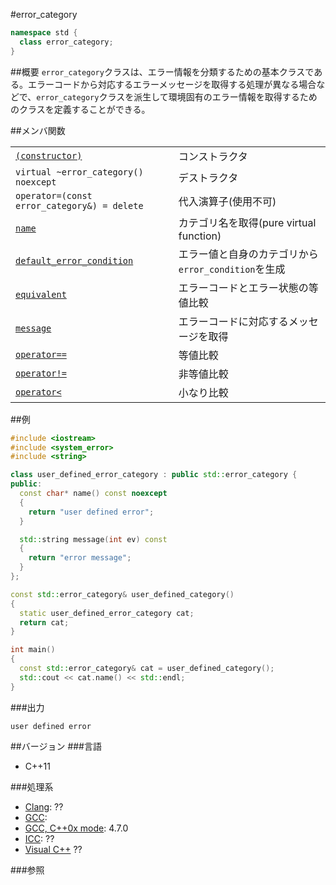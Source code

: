 #error_category
```cpp
namespace std {
  class error_category;
}
```

##概要
`error_category`クラスは、エラー情報を分類するための基本クラスである。エラーコードから対応するエラーメッセージを取得する処理が異なる場合などで、`error_category`クラスを派生して環境固有のエラー情報を取得するためのクラスを定義することができる。

##メンバ関数

| | |
|---------------------------------------------------------------------------------------------------------------------------------------------------------|---------------------------------------------------------------------------------|
| [`(constructor)`](./error_category/error_category.md) | コンストラクタ |
| `virtual ~error_category() noexcept` | デストラクタ |
| `operator=(const error_category&) = delete` | 代入演算子(使用不可) |
| [`name`](./error_category/name.md) | カテゴリ名を取得(pure virtual function) |
| [`default_error_condition`](./error_category/default_error_condition.md) | エラー値と自身のカテゴリから`error_condition`を生成 |
| [`equivalent`](./error_category/equivalent.md) | エラーコードとエラー状態の等値比較 |
| [`message`](./error_category/message.md) | エラーコードに対応するメッセージを取得 |
| [`operator==`](./error_category/equal.md) | 等値比較 |
| [`operator!=`](./error_category/not_equal.md) | 非等値比較 |
| [`operator<`](./error_category/less.md) | 小なり比較 |

##例
```cpp
#include <iostream>
#include <system_error>
#include <string>

class user_defined_error_category : public std::error_category {
public:
  const char* name() const noexcept
  {
    return "user defined error";
  }

  std::string message(int ev) const
  {
    return "error message";
  }
};

const std::error_category& user_defined_category()
{
  static user_defined_error_category cat;
  return cat;
}

int main()
{
  const std::error_category& cat = user_defined_category();
  std::cout << cat.name() << std::endl;
}
```

###出力
```
user defined error
```

##バージョン
###言語
- C++11

###処理系
- [Clang](/implementation#clang.md): ??
- [GCC](/implementation#gcc.md): 
- [GCC, C++0x mode](/implementation#gcc.md): 4.7.0
- [ICC](/implementation#icc.md): ??
- [Visual C++](/implementation#visual_cpp.md) ??


###参照

